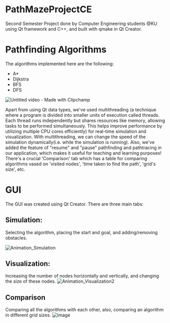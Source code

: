 # PathMazeProjectCE
Second Semester Project done by Computer Engineering students @KU using Qt framework and C++, and built with qmake in Qt Creator.

# Pathfinding Algorithms
The algorithms implemented here are the following:

* A*
* Dijkstra
* BFS
* DFS



![Untitled video - Made with Clipchamp](https://github.com/user-attachments/assets/fe2553f3-624e-41bc-ba9b-38fc7ee15b68)







Apart from using Qt data types, we've used multithreading (a technique where a program is divided into smaller units of execution called threads. Each thread runs independently but shares resources like memory, allowing tasks to be performed simultaneously. This helps improve performance by utilizing multiple CPU cores efficiently) for real-time simulation and visualization. With multithreading, we can change the speed of the simulation dynamically(i.e. while the simulation is running). Also, we've added the feature of "resume" and "pause" pathfinding and pathtracing in our application, which makes it useful for teaching and learning purposes! There's a crucial 'Comparison' tab which has a table for comparing algorithms vased on 'visited nodes', 'time taken to find the path', 'grid's size', etc.

# GUI
The GUI was created using Qt Creator. There are three main tabs:

## Simulation:
Selecting the algorithm, placing the start and goal, and adding/removing obstacles.

![Animation_Simulation](https://github.com/user-attachments/assets/910c2b71-fc63-482f-af6b-1a29f2f1a38b)

## Visualization:
Increasing the number of nodes horizontally and vertically, and changing the size of these nodes.
![Animation_Visualization2](https://github.com/user-attachments/assets/d493d017-b5be-42fe-b4df-61642cced8d6)

## Comparison
Comparing all the algorithms with each other, also, comparing an algorithm in different grid sizes.
![image](https://github.com/user-attachments/assets/73d7ba88-b82a-48f6-98ef-0683eb8dcb8e)


